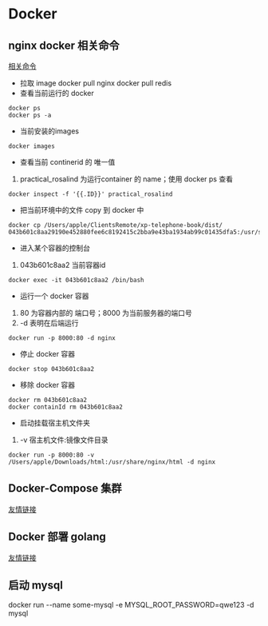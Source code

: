# Docker 

## nginx docker 相关命令
[相关命令](https://www.jianshu.com/p/9fd2f77001a3)
* 拉取 image
docker pull nginx
docker pull redis
* 查看当前运行的 docker
```
docker ps
docker ps -a
```
* 当前安装的images
```
docker images
```

* 查看当前 continerid 的 唯一值
1. practical_rosalind 为运行container 的 name；使用 docker ps 查看
```
docker inspect -f '{{.ID}}' practical_rosalind
```
* 把当前环境中的文件 copy 到 docker 中
```
docker cp /Users/apple/ClientsRemote/xp-telephone-book/dist/ 043b601c8aa29190e452880fee6c8192415c2bba9e43ba1934ab99c01435dfa5:/usr/share/nginx/html/
```
* 进入某个容器的控制台
1. 043b601c8aa2 当前容器id
```
docker exec -it 043b601c8aa2 /bin/bash
```
* 运行一个 docker 容器
1. 80 为容器内部的 端口号；8000 为当前服务器的端口号
2. -d 表明在后端运行
```
docker run -p 8000:80 -d nginx
```

* 停止 docker 容器
```
docker stop 043b601c8aa2
```

* 移除 docker 容器
```
docker rm 043b601c8aa2
docker containId rm 043b601c8aa2
```

* 启动挂载宿主机文件夹
1. -v 宿主机文件:镜像文件目录
```
docker run -p 8000:80 -v /Users/apple/Downloads/html:/usr/share/nginx/html -d nginx
```

## Docker-Compose 集群
[友情链接](https://blog.51cto.com/9291927/2310444)

## Docker 部署 golang
[友情链接](https://www.jianshu.com/p/5939dcf5c96e)

## 启动 mysql
docker run --name some-mysql -e MYSQL_ROOT_PASSWORD=qwe123 -d mysql
